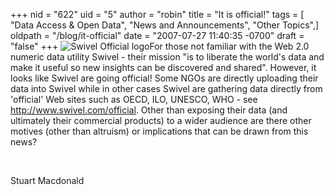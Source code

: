 +++
nid = "622"
uid = "5"
author = "robin"
title = "It is official!"
tags = [ "Data Access & Open Data", "News and Announcements", "Other Topics",]
oldpath = "/blog/it-official"
date = "2007-07-27 11:40:35 -0700"
draft = "false"
+++
![Swivel Official
logo](http://www.swivel.com/images/official_source_large.png "Swivel Official logo")For
those not familiar with the Web 2.0 numeric data utility Swivel - their
mission "is to liberate the world's data and make it useful so new
insights can be discovered and shared". However, it looks like Swivel
are going official! Some NGOs are directly uploading their data into
Swivel while in other cases Swivel are gathering data directly from
'official' Web sites such as OECD, ILO, UNESCO, WHO - see
<http://www.swivel.com/official>. Other than exposing their data (and
ultimately their commercial products) to a wider audience are there
other motives (other than altruism) or implications that can be drawn
from this news?

 

Stuart Macdonald

 
